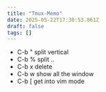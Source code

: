 ```yaml
---
title: "Tmux-Memo"
date: 2025-05-22T17:30:53.861Z
draft: false
tags: []
---
```


- C-b " split vertical
- C-b % split ..
- C-b x delete
- C-b w show all the window
- C-b \[ get into vim mode